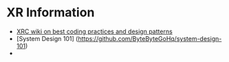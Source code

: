 # XR Information
* [XRC wiki on best coding practices and design patterns](https://github.com/xrcollaboratory/xrc/wiki/Design-patterns)
* [System Design 101] (https://github.com/ByteByteGoHq/system-design-101)
* 
